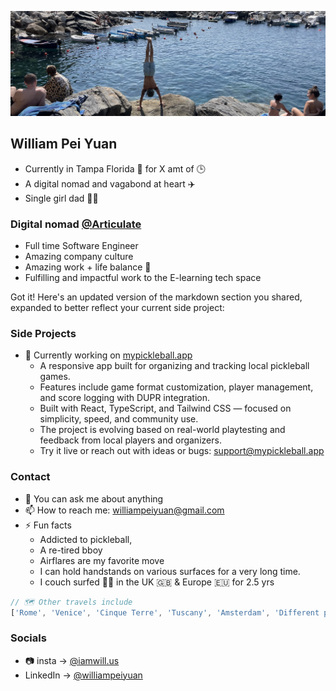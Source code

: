 [![iamwills banner image](./assets/github-banner.jpeg)](https://supwill.dev)

## William Pei Yuan
- Currently in Tampa Florida 🌴 for X amt of 🕒
- A digital nomad and vagabond at heart ✈️
- Single girl dad 👧🏻

### Digital nomad [@Articulate](https://articulate.com/)
- Full time Software Engineer
- Amazing company culture
- Amazing work + life balance 🧘
- Fulfilling and impactful work to the E-learning tech space

Got it! Here's an updated version of the markdown section you shared, expanded to better reflect your current side project:

### Side Projects  
- 🌱 Currently working on [mypickleball.app](https://mypickleball.app/)  
  - A responsive app built for organizing and tracking local pickleball games.  
  - Features include game format customization, player management, and score logging with DUPR integration.  
  - Built with React, TypeScript, and Tailwind CSS — focused on simplicity, speed, and community use.  
  - The project is evolving based on real-world playtesting and feedback from local players and organizers.  
  - Try it live or reach out with ideas or bugs: support@mypickleball.app  

### Contact
- 💬 You can ask me about anything
- 📫 How to reach me: williampeiyuan@gmail.com
- ⚡ Fun facts
  - Addicted to pickleball,
  - A re-tired bboy
  - Airflares are my favorite move
  - I can hold handstands on various surfaces for a very long time.
  - I couch surfed 🏄‍♂️ in the UK 🇬🇧 & Europe 🇪🇺 for 2.5 yrs
```js
// 🗺️ Other travels include 
['Rome', 'Venice', 'Cinque Terre', 'Tuscany', 'Amsterdam', 'Different parts of the Netherlands', 'Brussels', 'Paris', 'Lyon', 'Madrid', 'Barcelona', 'Sevilla', 'Fez', 'Marrakesh', 'Sahara desert', 'Beijing', 'Shanghai', 'Shandong Province', 'Heibei', '...']
```
### Socials
- 📷 insta -> [@iamwill.us](https://www.instagram.com/iamwill.us/)
- LinkedIn -> [@williampeiyuan](https://www.linkedin.com/in/williampeiyuan/)
